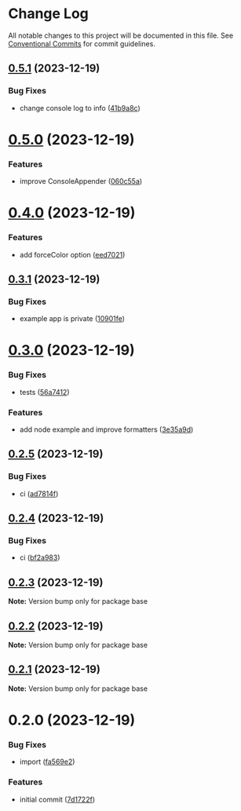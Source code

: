 # Change Log

All notable changes to this project will be documented in this file.
See [Conventional Commits](https://conventionalcommits.org) for commit guidelines.

## [0.5.1](https://github.com/nbottarini/logger-js/compare/v0.5.0...v0.5.1) (2023-12-19)


### Bug Fixes

* change console log to info ([41b9a8c](https://github.com/nbottarini/logger-js/commit/41b9a8c563d232eeef41f0b919b7f19c079861bd))





# [0.5.0](https://github.com/nbottarini/logger-js/compare/v0.4.0...v0.5.0) (2023-12-19)


### Features

* improve ConsoleAppender ([060c55a](https://github.com/nbottarini/logger-js/commit/060c55a813e4046c6b2d3aab6e2c810bcd68f90c))





# [0.4.0](https://github.com/nbottarini/logger-js/compare/v0.3.1...v0.4.0) (2023-12-19)


### Features

* add forceColor option ([eed7021](https://github.com/nbottarini/logger-js/commit/eed70214a3f4eebad98362ca73be6a46de32c159))





## [0.3.1](https://github.com/nbottarini/logger-js/compare/v0.3.0...v0.3.1) (2023-12-19)


### Bug Fixes

* example app is private ([10901fe](https://github.com/nbottarini/logger-js/commit/10901fe40d1edc8434de7be062ad11678029e1c9))





# [0.3.0](https://github.com/nbottarini/logger-js/compare/v0.2.5...v0.3.0) (2023-12-19)


### Bug Fixes

* tests ([56a7412](https://github.com/nbottarini/logger-js/commit/56a7412cca72bdf82ed49985b0b6a3225c26e2ed))


### Features

* add node example and improve formatters ([3e35a9d](https://github.com/nbottarini/logger-js/commit/3e35a9dc539a2ae700332420c49a1e356b13c0c3))





## [0.2.5](https://github.com/nbottarini/logger-js/compare/v0.2.4...v0.2.5) (2023-12-19)


### Bug Fixes

* ci ([ad7814f](https://github.com/nbottarini/logger-js/commit/ad7814f64e49c4e39df2c5a3175da54b35694afe))





## [0.2.4](https://github.com/nbottarini/logger-js/compare/v0.2.3...v0.2.4) (2023-12-19)


### Bug Fixes

* ci ([bf2a983](https://github.com/nbottarini/logger-js/commit/bf2a983cd8e4b45ff1616a59c06c6870c6f4d2b9))





## [0.2.3](https://github.com/nbottarini/logger-js/compare/v0.2.2...v0.2.3) (2023-12-19)

**Note:** Version bump only for package base





## [0.2.2](https://github.com/nbottarini/logger-js/compare/v0.2.1...v0.2.2) (2023-12-19)

**Note:** Version bump only for package base





## [0.2.1](https://github.com/nbottarini/logger-js/compare/v0.2.0...v0.2.1) (2023-12-19)

**Note:** Version bump only for package base





# 0.2.0 (2023-12-19)


### Bug Fixes

* import ([fa569e2](https://github.com/nbottarini/logger-js/commit/fa569e2e775cb9ba9993576c55b4d5954d4fc17a))


### Features

* initial commit ([7d1722f](https://github.com/nbottarini/logger-js/commit/7d1722f3d1d3756c60ccca9d70879452986f185c))
